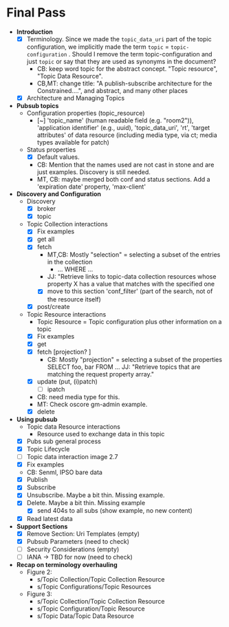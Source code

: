 # Final Pass

- **Introduction**
    - [x] Terminology. Since we made the `topic_data_uri` part of the topic configuration, we implicitly made the term `topic` = `topic-configuration` . Should I remove the term topic-configuration and just `topic` or say that they are used as synonyms in the document?
        - CB: keep word topic for the abstract concept. "Topic resource", "Topic Data Resource".
        - CB,MT: change title: "A publish-subscribe architecture for the Constrained....", and abstract, and many other places
    - [x] Architecture and Managing Topics
- **Pubsub topics**
    - Configuration properties (topic_resource)
        - [~] 'topic_name' (human readable field (e.g. "room2")), 'application identifier' (e.g., uuid), 'topic_data_uri', 'rt', 'target attributes' of data resource (including media type, via ct; media types available for patch)
    - Status properties
        - [x] Default values. 
        - CB: Mention that the names used are not cast in stone and are just examples. Discovery is still needed.
        - MT, CB: maybe merged both conf and status sections. Add a 'expiration date' property, 'max-client'
- **Discovery and Configuration**
    - Discovery
        - [x] broker
        - [x] topic
    - Topic Collection interactions
        - [x] Fix examples
        - [x] get all
        - [x] fetch
            - MT,CB: Mostly "selection" = selecting a subset of the entries in the collection
                - ... WHERE ...
            - JJ: "Retrieve links to topic-data collection resources whose property X has a value that matches with the specified one
            - [x] move to this section 'conf_filter' (part of the search, not of the resource itself)
        - [x] post/create
    - Topic Resource interactions
        - Topic Resource = Topic configuration plus other information on a topic
        - [x] Fix examples
        - [x] get
        - [x] fetch [projection? ]
            - CB: Mostly "projection" = selecting a subset of the properties 
                SELECT foo, bar FROM ...
            JJ: "Retrieve topics that are matching the request property array."
        - [x] update (put, (i)patch)
            - [ ] ipatch
        - CB: need media type for this.
        - MT: Check oscore gm-admin example.
        - [x] delete
- **Using pubsub**
    - Topic data Resource interactions
        - Resource used to exchange data in this topic
    - [x] Pubs sub general process
    - [x] Topic Lifecycle
    - [ ] Topic data interaction image 2.7
    - [x] Fix examples
    - CB: Senml, IPSO bare data
    - [x] Publish
    - [x] Subscribe
    - [x] Unsubscribe. Maybe a bit thin. Missing example.
    - [x] Delete. Maybe a bit thin. Missing example
        - [x] send 404s to all subs (show example, no new content)
    - [x] Read latest data
- **Support Sections**
    - [x] Remove Section: Uri Templates (empty)
    - [x] Pubsub Parameters (need to check)
    - [ ] Security Considerations (empty)
    - [ ] IANA -> TBD for now (need to check)

- **Recap on terminology overhauling**
    - Figure 2:
        - s/Topic Collection/Topic Collection Resource
        - s/Topic Configurations/Topic Resources
    - Figure 3:
        - s/Topic Collection/Topic Collection Resource
        - s/Topic Configuration/Topic Resource
        - s/Topic Data/Topic Data Resource
